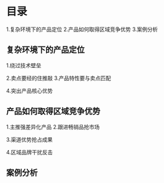 # 目录
1.复杂环境下的产品定位
2.产品如何取得区域竞争优势
3.案例分析

## 复杂环境下的产品定位
1.绕过技术壁垒

2.卖点要经的住推敲
3.产品特性要与卖点匹配

4.突出产品核心优势

## 产品如何取得区域竞争优势
1.主推强差异化产品
2.跟进畅销品抢市场

3.渠道优势抢占成果

4.区域品牌干扰反击

## 案例分析
